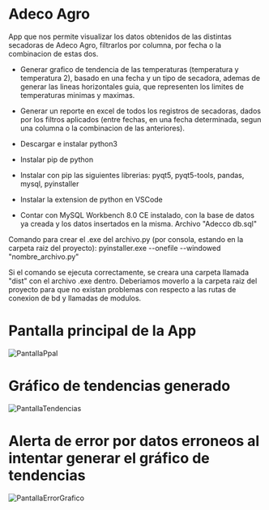 # Adeco Agro
App que nos permite visualizar los datos obtenidos de las distintas secadoras de Adeco Agro, filtrarlos por columna, por fecha o la combinacion de estas dos.
- Generar grafico de tendencia de las temperaturas (temperatura y temperatura 2), basado en una fecha y un tipo de secadora, ademas de generar las lineas horizontales guia, que representen los limites de temperaturas minimas y maximas.
- Generar un reporte en excel de todos los registros de secadoras, dados por los filtros aplicados (entre fechas, en una fecha determinada, segun una columna o la combinacion de las anteriores).

- Descargar e instalar python3
- Instalar pip de python
- Instalar con pip las siguientes librerias: pyqt5, pyqt5-tools, pandas, mysql, pyinstaller
- Instalar la extension de python en VSCode
- Contar con MySQL Workbench 8.0 CE instalado, con la base de datos ya creada y los datos insertados en la misma. Archivo "Adecco db.sql"


Comando para crear el .exe del archivo.py (por consola, estando en la carpeta raiz del proyecto):
pyinstaller.exe --onefile --windowed "nombre_archivo.py"

Si el comando se ejecuta correctamente, se creara una carpeta llamada "dist" con el archivo .exe dentro. Deberiamos moverlo a la carpeta raiz del proyecto para que no existan problemas con respecto a las rutas de conexion de bd y llamadas de modulos.

# Pantalla principal de la App
![PantallaPpal](https://user-images.githubusercontent.com/43302871/166975959-7849824e-b09a-43b4-8082-010909f9d106.PNG)

# Gráfico de tendencias generado
![PantallaTendencias](https://user-images.githubusercontent.com/43302871/166976088-74ae98da-f3dd-446b-b38d-82e1fc51ccb8.PNG)

# Alerta de error por datos erroneos al intentar generar el gráfico de tendencias
![PantallaErrorGrafico](https://user-images.githubusercontent.com/43302871/166976198-c8500526-8b04-4db5-b9c8-38be01dc39b5.PNG)

